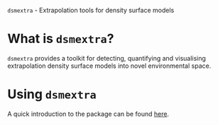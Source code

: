 `dsmextra` - Extrapolation tools for density surface models

# What is `dsmextra`?

`dsmextra` provides a toolkit for detecting, quantifying and visualising extrapolation density surface models into novel environmental space.

# Using `dsmextra`

A quick introduction to the package can be found [here](https://densitymodelling.github.io/model-extrapolation/).

